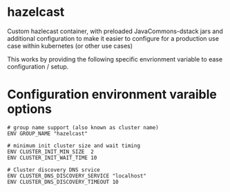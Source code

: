 # hazelcast

Custom hazlecast container, with preloaded JavaCommons-dstack jars and additional configuration to make it easier to configure for a production use case within kubernetes (or other use cases)

This works by providing the following specific envrionment variable to ease configuration / setup.

# Configuration environment varaible options

```
# group name support (also known as cluster name)
ENV GROUP_NAME "hazelcast"

# minimum init cluster size and wait timing
ENV CLUSTER_INIT_MIN_SIZE  2
ENV CLUSTER_INIT_WAIT_TIME 10

# Cluster discovery DNS srvice
ENV CLUSTER_DNS_DISCOVERY_SERVICE "localhost"
ENV CLUSTER_DNS_DISCOVERY_TIMEOUT 10
```
